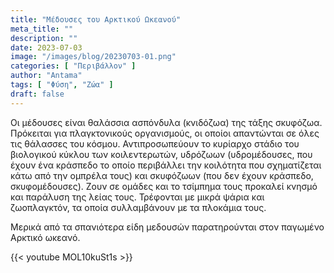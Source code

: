 ```yaml
---
title: "Μέδουσες του Αρκτικού Ωκεανού"
meta_title: ""
description: ""
date: 2023-07-03
image: "/images/blog/20230703-01.png"
categories: [ "Περιβάλλον" ]
author: "Antama"
tags: [ "Φύση", "Ζώα" ]
draft: false
---
```


Οι μέδουσες είναι θαλάσσια ασπόνδυλα (κνιδόζωα) της τάξης σκυφόζωα.
Πρόκειται για πλαγκτονικούς οργανισμούς, οι οποίοι απαντώνται σε όλες τις θάλασσες του κόσμου. Αντιπροσωπεύουν το
κυρίαρχο στάδιο του βιολογικού κύκλου των κοιλεντερωτών, υδρόζωων (υδρομέδουσες, που έχουν ένα κράσπεδο το οποίο
περιβάλλει την κοιλότητα που σχηματίζεται κάτω από την ομπρέλα τους) και σκυφόζωων (που δεν έχουν κράσπεδο,
σκυφομέδουσες). Ζουν σε ομάδες και το τσίμπημα τους προκαλεί κνησμό και παράλυση της λείας τους. Τρέφονται με μικρά
ψάρια και ζωοπλαγκτόν, τα οποία συλλαμβάνουν με τα πλοκάμια τους.

Μερικά από τα σπανιότερα είδη μεδουσών παρατηρούνται στον παγωμένο Αρκτικό ωκεανό.

{{< youtube MOL10kuSt1s >}}
